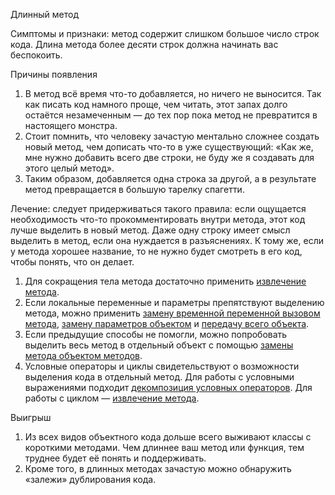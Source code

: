 Длинный метод

Симптомы и признаки: метод содержит слишком большое число строк кода. Длина метода более десяти строк должна начинать вас беспокоить.

Причины появления

1. В метод всё время что-то добавляется, но ничего не выносится. Так как писать код намного проще, чем читать, этот запах долго остаётся незамеченным — до тех пор пока метод не превратится в настоящего монстра.
2. Стоит помнить, что человеку зачастую ментально сложнее создать новый метод, чем дописать что-то в уже существующий: «Как же, мне нужно добавить всего две строки, не буду же я создавать для этого целый метод».
3. Таким образом, добавляется одна строка за другой, а в результате метод превращается в большую тарелку спагетти.

Лечение: следует придерживаться такого правила: если ощущается необходимость что-то прокомментировать внутри метода, этот код лучше выделить в новый метод. Даже одну строку имеет смысл выделить в метод, если она нуждается в разъяснениях. К тому же, если у метода хорошее название, то не нужно будет смотреть в его код, чтобы понять, что он делает.

1. Для сокращения тела метода достаточно применить <a href="https://github.com/helenasilkina/refactoring/blob/master/Extract_Method%20(Извлечение%20метода).md">извлечение метода</a>.
2. Если локальные переменные и параметры препятствуют выделению метода, можно применить <a href="https://github.com/helenasilkina/refactoring/blob/master/Replace_Temp_with_Query%20(Замена%20переменной%20вызовом%20метода).md">замену временной переменной вызовом метода</a>, <a href="https://github.com/helenasilkina/refactoring/blob/master/Introduce%20Parameter%20Object%20(Замена%20параметров%20объектом).md">замену параметров объектом</a> и <a href="https://github.com/helenasilkina/refactoring/blob/master/Preserve_Whole_Object%20(Передача%20всего%20объекта).md">передачу всего объекта</a>.
3. Если предыдущие способы не помогли, можно попробовать выделить весь метод в отдельный объект с помощью <a href="https://github.com/helenasilkina/refactoring/blob/master/Replace_Method_with_Method%20Object%20(Замена%20метода%20объектом%20методов).md">замены метода объектом методов</a>.
4. Условные операторы и циклы свидетельствуют о возможности выделения кода в отдельный метод. Для работы с условными выражениями подходит <a href="https://github.com/helenasilkina/refactoring/blob/master/Decompose%20Conditional%20(Разбиение%20условного%20оператора).md">декомпозиция условных операторов</a>. Для работы с циклом — <a href="https://github.com/helenasilkina/refactoring/blob/master/Extract_Method%20(Извлечение%20метода).md">извлечение метода</a>.

Выигрыш

1. Из всех видов объектного кода дольше всего выживают классы с короткими методами. Чем длиннее ваш метод или функция, тем труднее будет её понять и поддерживать.
2. Кроме того, в длинных методах зачастую можно обнаружить «залежи» дублирования кода.
